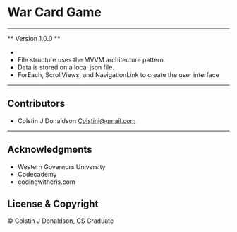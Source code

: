 # War Card Game
- - -
** Version 1.0.0 **

-
- File structure uses the MVVM architecture pattern. 
- Data is stored on a local json file.
- ForEach, ScrollViews, and NavigationLink to create the user interface 


- - -
## Contributors
- Colstin J Donaldson <Colstinj@gmail.com>

- - -

## Acknowledgments 

- Western Governors University
- Codecademy
- codingwithcris.com

## License & Copyright

© Colstin J Donaldson, CS Graduate 


